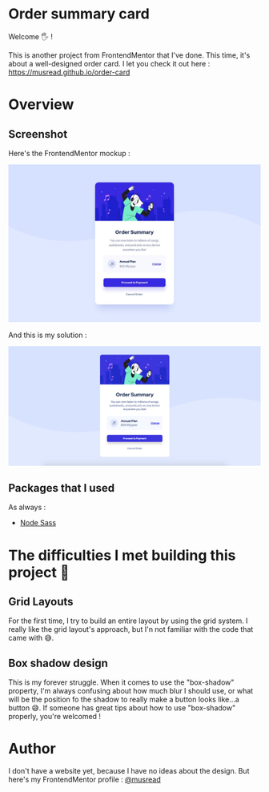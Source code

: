 # Order summary card

Welcome 🖐 !

This is another project from FrontendMentor that I've done. This time, it's about a well-designed order card. I let you check it out here : https://musread.github.io/order-card

# Overview

## Screenshot

Here's the FrontendMentor mockup :

![](design/desktop-design.jpg)

And this is my solution :

![](screenshots/final-solution.png)

## Packages that I used

As always :

- [Node Sass](https://www.npmjs.com/package/node-sass)

# The difficulties I met building this project 🥵

## Grid Layouts

For the first time, I try to build an entire layout by using the grid system. I really like the grid layout's approach, but I'n not familiar with the code that came with 😅.

## Box shadow design

This is my forever struggle. When it comes to use the "box-shadow" property, I'm always confusing about how much blur I should use, or what will be the position fo the shadow to really make a button looks like...a button 😅. If someone has great tips about how to use "box-shadow" properly, you're welcomed !

# Author

I don't have a website yet, because I have no ideas about the design. But here's my FrontendMentor profile : [@musread](https://www.frontendmentor.io/profile/musread)
